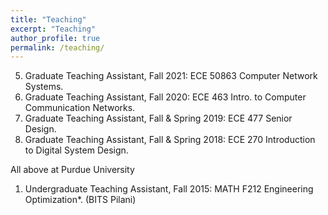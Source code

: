 ```yaml
---
title: "Teaching"
excerpt: "Teaching"
author_profile: true
permalink: /teaching/
---
```


5.	Graduate Teaching Assistant, Fall 2021: ECE 50863 Computer Network Systems. 
4.	Graduate Teaching Assistant, Fall 2020: ECE 463 Intro. to Computer Communication Networks.
3.	Graduate Teaching Assistant, Fall & Spring 2019: ECE 477 Senior Design.
2.  Graduate Teaching Assistant, Fall & Spring 2018: ECE 270 Introduction to Digital System Design.

All above at Purdue University
  
1.	Undergraduate Teaching Assistant, Fall 2015: MATH F212 Engineering Optimization*. (BITS Pilani)
